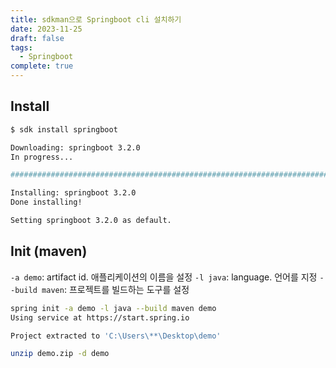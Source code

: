 ```yaml
---
title: sdkman으로 Springboot cli 설치하기
date: 2023-11-25
draft: false
tags:
  - Springboot
complete: true
---
```

## Install
```sh
$ sdk install springboot

Downloading: springboot 3.2.0
In progress...

######################################################################## 100.0%

Installing: springboot 3.2.0
Done installing!

Setting springboot 3.2.0 as default.
```

## Init (maven)
`-a demo`: artifact id. 애플리케이션의 이름을 설정
`-l java`: language. 언어를 지정
`--build maven`: 프로젝트를 빌드하는 도구를 설정
```sh
spring init -a demo -l java --build maven demo
Using service at https://start.spring.io

Project extracted to 'C:\Users\**\Desktop\demo'

unzip demo.zip -d demo
```

